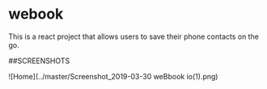 # webook
This is a react project that allows users to save their phone contacts on the go.


##SCREENSHOTS


![Home](../master/Screenshot_2019-03-30 weBbook io(1).png)
